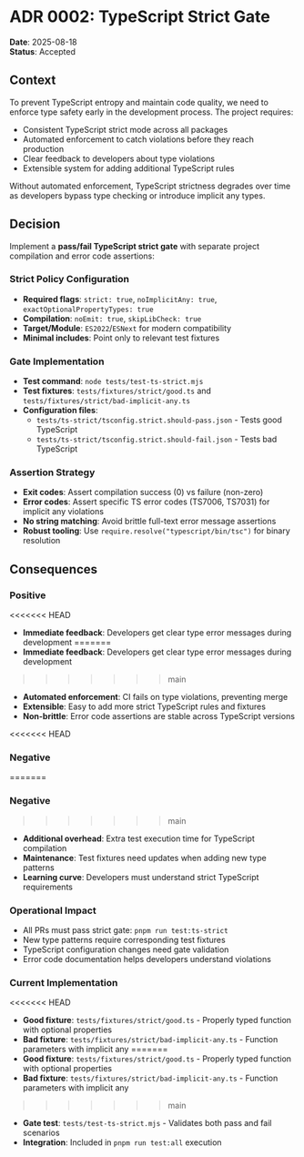 <!-- markdownlint-disable -->
# ADR 0002: TypeScript Strict Gate

**Date**: 2025-08-18  
**Status**: Accepted

## Context

To prevent TypeScript entropy and maintain code quality, we need to enforce type safety
early in the development process. The project requires:


- Consistent TypeScript strict mode across all packages
- Automated enforcement to catch violations before they reach production
- Clear feedback to developers about type violations
- Extensible system for adding additional TypeScript rules

Without automated enforcement, TypeScript strictness degrades over time as developers
bypass type checking or introduce implicit any types.

## Decision

Implement a **pass/fail TypeScript strict gate** with separate project compilation and
error code assertions:


### Strict Policy Configuration

- **Required flags**: `strict: true`, `noImplicitAny: true`, `exactOptionalPropertyTypes: true`
- **Compilation**: `noEmit: true`, `skipLibCheck: true`
- **Target/Module**: `ES2022`/`ESNext` for modern compatibility
- **Minimal includes**: Point only to relevant test fixtures


### Gate Implementation

- **Test command**: `node tests/test-ts-strict.mjs`
- **Test fixtures**: `tests/fixtures/strict/good.ts` and `tests/fixtures/strict/bad-implicit-any.ts`
- **Configuration files**:
  - `tests/ts-strict/tsconfig.strict.should-pass.json` - Tests good TypeScript
  - `tests/ts-strict/tsconfig.strict.should-fail.json` - Tests bad TypeScript


### Assertion Strategy

- **Exit codes**: Assert compilation success (0) vs failure (non-zero)
- **Error codes**: Assert specific TS error codes (TS7006, TS7031) for implicit any
  violations
- **No string matching**: Avoid brittle full-text error message assertions
- **Robust tooling**: Use `require.resolve("typescript/bin/tsc")` for binary
  resolution

## Consequences


### Positive

<<<<<<< HEAD
- **Immediate feedback**: Developers get clear type error messages during
  development
=======
- **Immediate feedback**: Developers get clear type error messages during development
>>>>>>> main
- **Automated enforcement**: CI fails on type violations, preventing merge
- **Extensible**: Easy to add more strict TypeScript rules and fixtures
- **Non-brittle**: Error code assertions are stable across TypeScript versions

<<<<<<< HEAD

### Negative
=======
### Negative  
>>>>>>> main

- **Additional overhead**: Extra test execution time for TypeScript compilation
- **Maintenance**: Test fixtures need updates when adding new type patterns
- **Learning curve**: Developers must understand strict TypeScript requirements


### Operational Impact

- All PRs must pass strict gate: `pnpm run test:ts-strict`
- New type patterns require corresponding test fixtures
- TypeScript configuration changes need gate validation
- Error code documentation helps developers understand violations


### Current Implementation

<<<<<<< HEAD
- **Good fixture**: `tests/fixtures/strict/good.ts` - Properly typed function with
  optional properties
- **Bad fixture**: `tests/fixtures/strict/bad-implicit-any.ts` - Function parameters
  with implicit any
=======
- **Good fixture**: `tests/fixtures/strict/good.ts` - Properly typed function with optional properties
- **Bad fixture**: `tests/fixtures/strict/bad-implicit-any.ts` - Function parameters with implicit any
>>>>>>> main
- **Gate test**: `tests/test-ts-strict.mjs` - Validates both pass and fail scenarios
- **Integration**: Included in `pnpm run test:all` execution
